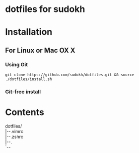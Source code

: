 # dotfiles for sudokh

# Installation
## For Linux or Mac OX X
### Using Git
```
git clone https://github.com/sudokh/dotfiles.git && source ./dotfiles/install.sh
```
### Git-free install

# Contents

dotfiles/  
  |--.vimrc  
  |--.zshrc  
  |--.  
  `--  
